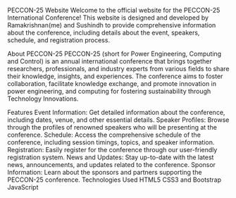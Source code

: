 PECCON-25 Website
Welcome to the official website for the PECCON-25 International Conference! This website is designed and developed by Ramakrishnan(me) and Sushindh to provide comprehensive information about the conference, including details about the event, speakers, schedule, and registration process.

About PECCON-25
PECCON-25 (short for Power Engineering, Computing and Control) is an annual international conference that brings together researchers, professionals, and industry experts from various fields to share their knowledge, insights, and experiences. The conference aims to foster collaboration, facilitate knowledge exchange, and promote innovation in power engineering, and computing for fostering sustainability through Technology Innovations.

Features
Event Information: Get detailed information about the conference, including dates, venue, and other essential details.
Speaker Profiles: Browse through the profiles of renowned speakers who will be presenting at the conference.
Schedule: Access the comprehensive schedule of the conference, including session timings, topics, and speaker information.
Registration: Easily register for the conference through our user-friendly registration system.
News and Updates: Stay up-to-date with the latest news, announcements, and updates related to the conference.
Sponsor Information: Learn about the sponsors and partners supporting the PECCON-25 conference.
Technologies Used
HTML5
CSS3 and Bootstrap
JavaScript
